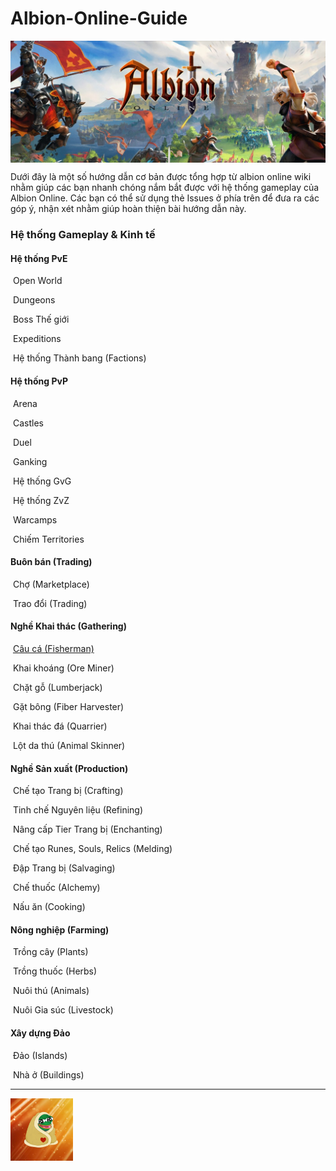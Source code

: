 # Albion-Online-Guide

<img src="images/header.jpg" align="center">

Dưới đây là một số hướng dẫn cơ bản được tổng hợp từ albion online wiki nhằm giúp các bạn nhanh chóng nắm bắt được với hệ thống gameplay của Albion Online. Các bạn có thể sử dụng thẻ Issues ở phía trên để đưa ra các góp ý, nhận xét nhằm giúp hoàn thiện bài hướng dẫn này.

### Hệ thống Gameplay & Kinh tế

#### Hệ thống PvE

​	Open World

​	Dungeons 

​	Boss Thế giới

​	Expeditions

​	Hệ thống Thành bang (Factions)



#### Hệ thống PvP

​	Arena

​	Castles

​	Duel

​	Ganking

​	Hệ thống GvG

​	Hệ thống ZvZ

​	Warcamps

​	Chiếm Territories

#### Buôn bán (Trading)

​	Chợ (Marketplace)

​	Trao đổi (Trading)

#### Nghề Khai thác (Gathering)

​	[Câu cá (Fisherman)](gameplay/fishing/)

​	Khai khoáng (Ore Miner)

​	Chặt gỗ (Lumberjack)

​	Gặt bông (Fiber Harvester)

​	Khai thác đá (Quarrier)

​	Lột da thú (Animal Skinner)

#### Nghề Sản xuất (Production)

​	Chế tạo Trang bị (Crafting)

​	Tinh chế Nguyên liệu (Refining)

​	Nâng cấp Tier Trang bị (Enchanting)

​	Chế tạo Runes, Souls, Relics (Melding)

​	Đập Trang bị (Salvaging)

​	Chế thuốc (Alchemy)

​	Nấu ăn (Cooking)

#### Nông nghiệp (Farming)

​	Trồng cây (Plants)

​	Trồng thuốc (Herbs)

​	Nuôi thú (Animals)

​	Nuôi Gia súc (Livestock)

#### Xây dựng Đảo

​	Đảo (Islands)

​	Nhà ở (Buildings)

-----------------------------------------------------------------------------------------------------------------------------------------------------------

<img src="images/avatar.png" align="center" height="100" width="100">